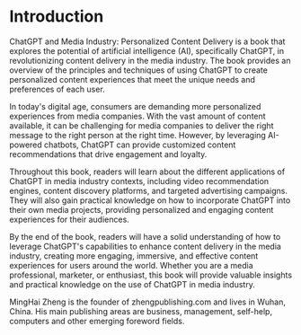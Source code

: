 # Introduction

ChatGPT and Media Industry: Personalized Content Delivery is a book that explores the potential of artificial intelligence (AI), specifically ChatGPT, in revolutionizing content delivery in the media industry. The book provides an overview of the principles and techniques of using ChatGPT to create personalized content experiences that meet the unique needs and preferences of each user.

In today's digital age, consumers are demanding more personalized experiences from media companies. With the vast amount of content available, it can be challenging for media companies to deliver the right message to the right person at the right time. However, by leveraging AI-powered chatbots, ChatGPT can provide customized content recommendations that drive engagement and loyalty.

Throughout this book, readers will learn about the different applications of ChatGPT in media industry contexts, including video recommendation engines, content discovery platforms, and targeted advertising campaigns. They will also gain practical knowledge on how to incorporate ChatGPT into their own media projects, providing personalized and engaging content experiences for their audiences.

By the end of the book, readers will have a solid understanding of how to leverage ChatGPT's capabilities to enhance content delivery in the media industry, creating more engaging, immersive, and effective content experiences for users around the world. Whether you are a media professional, marketer, or enthusiast, this book will provide valuable insights and practical knowledge on the use of ChatGPT in media industry.

MingHai Zheng is the founder of zhengpublishing.com and lives in Wuhan, China. His main publishing areas are business, management, self-help, computers and other emerging foreword fields.
